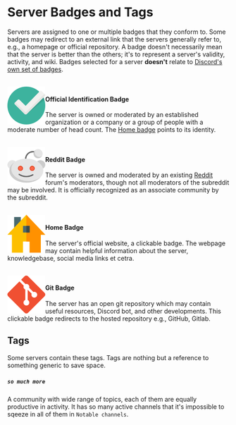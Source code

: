 # Server Badges and Tags

Servers are assigned to  one or multiple badges that they conform to. Some badges may redirect to an external link that the servers generally refer to, e.g., a homepage or official repository. A badge doesn't necessarily mean that the server is better than the others; it's to represent a server's validity, activity, and wiki. Badges selected for a server **doesn't** relate to [Discord's own set of badges](https://discordia.me/en/badges).

<br>

<img align="left" height="86px" width="86px" alt="Badge for officially owned Server" src="images/badges/official_86px.webp" />

#### Official Identification Badge

The server is owned or moderated by an established organization or a company or a group of people with a moderate number of head count. The [Home badge](#home-badge) points to its identity.

<br>

<img align="left" height="86px" width="86px" alt="Badge for officially owned Server" src="images/badges/reddit_86px.webp" />

#### Reddit Badge

The server is owned and moderated by an existing [Reddit](https://www.reddit.com/) forum's moderators, though not all moderators of the subreddit may be involved. It is officially recognized as an associate community by the subreddit.

<br>

<img align="left" height="86px" width="86px" alt="Badge for owning a Website" src="images/badges/homepage_86px.webp" />

#### Home Badge

The server's official website, a clickable badge. The webpage may contain helpful information about the server, knowledgebase, social media links et cetra.

<br>

<img align="left" height="86px" width="86px" alt="Badge for owning a Website" src="images/badges/git_86px.webp" />

#### Git Badge

The server has an open git repository which may contain useful resources, Discord bot, and other developments. This clickable badge redirects to the hosted repository e.g., GitHub, Gitlab.

## Tags

Some servers contain these tags. Tags are nothing but a reference to something generic to save space.

##### `so much more`

A community with wide range of topics, each of them are equally productive in activity. It has so many active channels that it's impossible to sqeeze in all of them in `Notable channels`.
